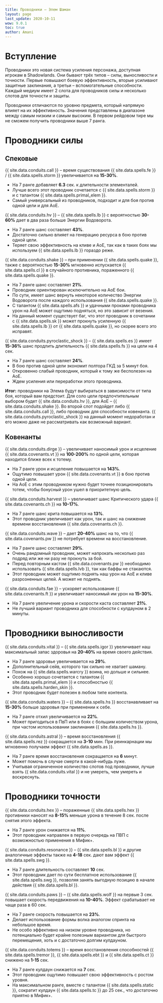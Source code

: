 ```yaml
---
title: Проводники – Элем Шаман
layout: page
last_update: 2020-10-11  
wow: 9.0.1
toc: true
author: Amani
---
```


# Вступление

Проводники это новая система усиления персонажа, доступная игрокам в Shadowlands. Они бывают трёх типов – силы, выносливости и точности. Первые повышают боевую эффективность, вторые усиливают защитные заклинания, а третьи – вспомогательные способности. Каждый медиум имеет 2 слота для проводников силы и несколько  слотов для точности и защиты.

Проводники отличаются по уровню предмета, который напрямую влияет на их эффективность. Значения представлены в диапазоне между самым низким и самым высоким. В первом рейдовом тире мы не сможем получить проводники выше 7 ранга.

# Проводники силы

## Спековые

{{ site.data.conduits.call }} – время существования {{ site.data.spells.fe }}  / {{ site.data.spells.storm }}  увеличивается на **15-30%**.

* На 7 ранге добавляет **6.3** сек. к длительности элементалей.  
* Лучше всего этот проводник сочетается с {{ site.data.spells.storm }}  и с талантом {{ site.data.spells.primal_elem }}.  
* Самый универсальный из проводников, подходит и для боя против одной цели и для АоЕ.  

{{ site.data.conduits.hv }} – {{ site.data.spells.lb }} с вероятностью **30-60%** дает в два раза больше Энергии Водоворота.

* На 7 ранге шанс составляет **43%**.  
* Достаточно сильно влияет на генерацию ресурса в бою против одной цели.  
* Теряет свою эффективность на кливе и АоЕ, так как в таких боях мы используем {{ site.data.spells.lb }} гораздо реже.  

{{ site.data.conduits.shake }} – при применении {{ site.data.spells.quake }}, также с вероятностью **15-30%** мгновенно испускается {{ site.data.spells.cl }} в случайного противника, пораженного {{ site.data.spells.quake }}.

* На 7 ранге шанс составляет **21%**.  
* Проводник ориентирован исключительно на АоЕ бои.  
* По сути, имеет шанс вернуть некоторое количество Энергии Водоворота после каждого использования {{ site.data.spells.quake }}.  
* С талантом {{ site.data.spells.afs }} и удачными проками проводника урон на АоЕ может ощутимо подняться, но это зависит от везения.  
* На данный момент существует баг, что этот проводник в сочетании с {{ site.data.spells.sk }} может прокнуть усиленную {{ site.data.spells.lb }} от {{ site.data.spells.quake }}, но скорее всего это исправят.  

{{ site.data.conduits.pyroclastic_shock }} – {{ site.data.spells.es }} имеет **15-36%** шанс продлить длительность {{ site.data.spells.fs }} на цели на 4 сек.

* На 7 ранге шанс составляет **24%**.  
* В бою против одной цели экономит полтора ГКД за 5 минут боя.  
* Откровенно слабый проводник, который к тому же бесполезен на АоЕ.  
* Ждем усиления или переработки этого проводника.  

**Итог:** проводники на Элема будут выбираться в зависимости от типа боя, который вам предстоит. Для соло цели предпочтительным выбором будет {{ site.data.conduits.hv }}, для АоЕ – {{ site.data.conduits.shake }}. Во второй слот подойдет либо {{ site.data.conduits.call }}, либо проводник для способности ковенанта. {{ site.data.conduits.pyroclastic_shock }} на данный момент недоработан и его можно даже не рассматривать как возможный вариант.

## Ковенанты

{{ site.data.conduits.dirge }} – увеличивает наносимый урон и исцеление {{ site.data.covenants.vt }} на **100-200%** по одной цели, которая находится ближе всех к тотему.

* На 7 ранге урон и исцеление повышается на **143%**.  
* Ощутимо повышает урон {{ site.data.covenants.vt }} в бою против одной цели.  
* На АоЕ с этим проводником нужно будет точнее позиционировать тотем, чтобы бонусный урон ушел в приоритетную цель.  

{{ site.data.conduits.harvest }} – увеличивает шанс Критического удара {{ site.data.covenants.ch }} на **10-17%**.

* На 7 ранге шанс крита повышается на **13%**.  
* Этот проводник увеличивает как урон, так и шанс на снижение времени восстановления {{ site.data.covenants.ch }}.  

{{ site.data.conduits.wave }} – дает **20-40%** шанс на то, что {{ site.data.covenants.pw }} не потребует времени на восстановление.  

* На 7 ранге шанс составляет **29%**.
* Очень рандомный проводник, может напрокать несколько раз подряд или же ни разу не прокнуть за бой.  
* Перед повторным кастом {{ site.data.covenants.pw }} необходимо использовать {{ site.data.spells.lvb }}, так как баффы не стакаются.  
* Этот проводник может ощутимо поднять наш урон на АоЕ и кливе разрозненных целей. А может не поднять.  

{{ site.data.conduits.fae }} – ускоряет использование {{ site.data.covenants.ft }} и увеличивает наносимый им урон на **15-30%**.  

* На 7 ранге увеличение урона и скорости каста составляет **21%**.  
* Не лучший вариант проводника для способности с кулдауном в 2 минуты.  

# Проводники выносливости

{{ site.data.conduits.vital }} – {{ site.data.spells.igor }} увеличивает наш максимальный запас здоровья на **20-40%** на время своего действия.

* На 7 ранге здоровье увеличивается на **29%**.  
* Дополнительный сейв, которого так сильно не хватает шаману.  
* Похож на {{ site.data.spells.warcry }} воина, но дольше и сильнее.  
* Особенно хорошо сочетается с талантом {{ site.data.spells.primal_elem }} и способностью {{ site.data.spells.harden_skin }}.  
* Этот проводник будет полезен в любом типе контента.  

{{ site.data.conduits.waters }} – {{ site.data.spells.hs }} восстанавливает на **15-30%** больше здоровья при применении к себе.

* На 7 ранге отхил увеличивается на **22%**.  
* Может пригодиться в ПвП или в боях с большим количеством урона, при частом использовании заклинания {{ site.data.spells.hs }}.  

{{ site.data.conduits.astral }} – время восстановления {{ site.data.spells.rez }} сокращается на **3-10** мин. При реинкарнации мы мгновенно получаем эффект {{ site.data.spells.as }}.

* На 7 ранге время восстановления сокращается на **6** минут.  
* Может помочь в случае смерти в какой-нибудь луже.  
* Учитывая ограниченное количество слотов под проводники, лучше взять {{ site.data.conduits.vital }} и не умереть, чем умереть и воскреснуть.  

# Проводники точности

{{ site.data.conduits.hex }} – пораженные {{ site.data.spells.hex }} противники наносят на **8-15%** меньше урона в течение 8 сек. после снятия этого эффекта.  

* На 7 ранге урон снижается на **11%**.  
* Этот проводник направлен в первую очередь на ПВП с возможностью применения в Мифик+.  

{{ site.data.conduits.resonance }} – {{ site.data.spells.bl }} и другие аналогичные эффекты также на **4-18** сек. дают вам эффект {{ site.data.spells.swg }}.  

* На 7 ранге длительность составляет **10** сек.  
* Этот проводник дает по сути бесплатное использование {{ site.data.spells.swg }}, позволяя занять выгодную позицию в начале действия {{ site.data.spells.bl }}.  

{{ site.data.conduits.paws }} – {{ site.data.spells.wolf }} на первые 3 сек. повышает скорость передвижения на **10-40%**. Эффект срабатывает не чаще раза в 60 сек.

* На 7 ранге скорость повышается на **23%**.  
* Делает использование формы волка аналогом спринта на небольшое время.  
* Не особо эффективно на низком уровне проводника, но потенциально будет крайне полезным вариантом для быстрого перемещения, хоть и с достаточно долгим кулдауном.  

{{ site.data.conduits.totems }} – время восстановления способностей {{ site.data.spells.tremor }}, {{ site.data.spells.ebt }} и {{ site.data.spells.ct }} снижено на **1-15** сек.

* На 7 ранге кулдаун снижается на **7** сек.  
* Этот проводник ощутимо повышает свою эффективность с ростом уровня.  
* На максимальном ранге, вместе с талантом {{ site.data.spells.static }}, сократит кулдаун {{ site.data.spells.tc }} до 25 сек., что достаточно приятно в Мифик+.  


